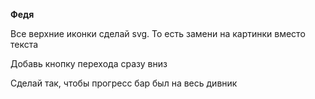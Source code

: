 **Федя**

Все верхние иконки сделай svg. То есть замени на картинки вместо текста

Добавь кнопку перехода сразу вниз

Сделай так, чтобы прогресс бар был на весь дивник
